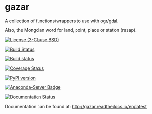 # gazar
A collection of functions/wrappers to use with ogr/gdal.

Also, the Mongolan word for land, point, place or station (газар).

[![License (3-Clause BSD)](https://img.shields.io/badge/license-BSD%203--Clause-yellow.svg)](https://github.com/snowman2/gazar/blob/master/LICENSE)

[![Build Status](https://travis-ci.org/snowman2/gazar.svg)](https://travis-ci.org/snowman2/gazar)

[![Build status](https://ci.appveyor.com/api/projects/status/49t24ofdg16cl43d?svg=true)](https://ci.appveyor.com/project/snowman2/gazar)

[![Coverage Status](https://coveralls.io/repos/github/snowman2/gazar/badge.svg?branch=master)](https://coveralls.io/github/snowman2/gazar?branch=master)

[![PyPI version](https://badge.fury.io/py/gazar.svg)](https://badge.fury.io/py/gazar)

[![Anaconda-Server Badge](https://anaconda.org/conda-forge/gazar/badges/version.svg)](https://anaconda.org/conda-forge/gazar)

[![Documentation Status](http://readthedocs.org/projects/gazar/badge/?version=latest)](http://gazar.readthedocs.io/en/latest/?badge=latest)

Documentation can be found at: http://gazar.readthedocs.io/en/latest
